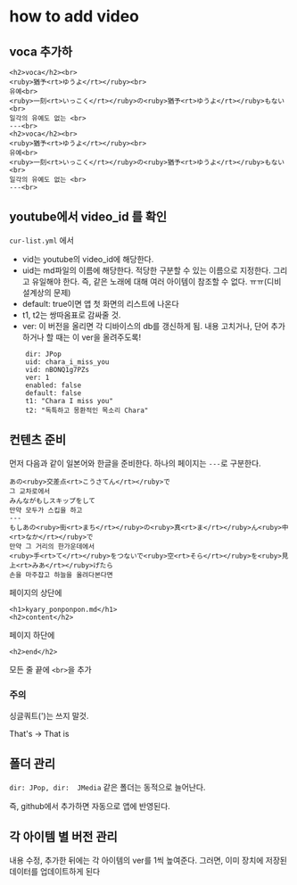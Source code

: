 # how to add video

## voca 추가하

```
<h2>voca</h2><br>
<ruby>猶予<rt>ゆうよ</rt></ruby><br>
유예<br>
<ruby>一刻<rt>いっこく</rt></ruby>の<ruby>猶予<rt>ゆうよ</rt></ruby>もない<br>
일각의 유예도 없는 <br>
---<br>
<h2>voca</h2><br>
<ruby>猶予<rt>ゆうよ</rt></ruby><br>
유예<br>
<ruby>一刻<rt>いっこく</rt></ruby>の<ruby>猶予<rt>ゆうよ</rt></ruby>もない<br>
일각의 유예도 없는 <br>
---<br>
```

## youtube에서 video_id 를 확인 

`cur-list.yml` 에서 
- vid는 youtube의 video_id에 해당한다.
- uid는 md파일의 이름에 해당한다. 적당한 구분할 수 있는 이름으로 지정한다. 그리고 유일해야 한다. 즉, 같은 노래에 대해 여러 아이템이 참조할 수 없다. ㅠㅠ(디비 설계상의 문제)
- default: true이면 앱 첫 화면의 리스트에 나온다  
- t1, t2는 쌍따옴표로 감싸줄 것. 
- ver: 이 버전을 올리면 각 디바이스의 db를 갱신하게 됨. 내용 고치거나, 단어 추가하거나 할 때는 이 ver을 올려주도록!

```
    dir: JPop
    uid: chara_i_miss_you
    vid: nBONQ1g7PZs
    ver: 1
    enabled: false
    default: false
    t1: "Chara I miss you"
    t2: "독특하고 몽환적인 목소리 Chara"
```

## 컨텐츠 준비 



먼저 다음과 같이 일본어와 한글을 준비한다. 
하나의 페이지는 `---`로 구분한다. 
```
あの<ruby>交差点<rt>こうさてん</rt></ruby>で
그 교차로에서
みんながもしスキップをして
만약 모두가 스킵을 하고
---
もしあの<ruby>街<rt>まち</rt></ruby>の<ruby>真<rt>ま</rt></ruby>ん<ruby>中<rt>なか</rt></ruby>で
만약 그 거리의 한가운데에서
<ruby>手<rt>て</rt></ruby>をつないで<ruby>空<rt>そら</rt></ruby>を<ruby>見上<rt>みあ</rt></ruby>げたら
손을 마주잡고 하늘을 올려다본다면
```

페이지의 상단에 

```
<h1>kyary_ponponpon.md</h1>
<h2>content</h2>
```

페이지 하단에 

```
<h2>end</h2>
```

모든 줄 끝에 `<br>`을 추가 

### 주의 

싱글쿼트(')는 쓰지 말것. 

That's -> That is 

## 폴더 관리 

`dir: JPop, dir:  JMedia` 같은 폴더는 동적으로 늘어난다. 

즉, github에서 추가하면 자동으로 앱에 반영된다. 

## 각 아이템 별 버전 관리 

내용 수정, 추가한 뒤에는 각 아이템의 ver를 1씩 높여준다. 그러면, 이미 장치에 저장된 데이터를 업데이트하게 된다
